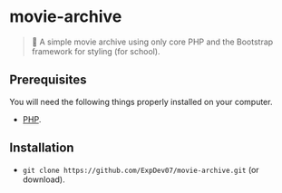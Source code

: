 # movie-archive

> 🎥 A simple movie archive using only core PHP and the Bootstrap framework for styling (for school).

## Prerequisites

You will need the following things properly installed on your computer.

* [PHP](https://www.php.net/).

## Installation

* `git clone https://github.com/ExpDev07/movie-archive.git` (or download).
